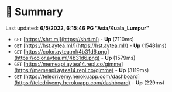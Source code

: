 # 📖 Summary
Last updated: **6/5/2022, 6:15:46 PG "Asia/Kuala_Lumpur"**

- `GET` [https://shrt.ml](https://shrt.ml) - **Up** (7110ms)
- `GET` [https://hst.aytea.ml/](https://hst.aytea.ml/) - **Up** (15481ms)
- `GET` [https://color.aytea.ml/4b31d6.png](https://color.aytea.ml/4b31d6.png) - **Up** (1579ms)
- `GET` [https://memeapi.aytea14.repl.co/gimme](https://memeapi.aytea14.repl.co/gimme) - **Up** (3119ms)
- `GET` [https://teledrivemy.herokuapp.com/dashboard](https://teledrivemy.herokuapp.com/dashboard) - **Up** (229ms)
